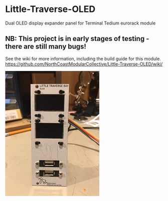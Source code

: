 # Little-Traverse-OLED
Dual OLED display expander panel for Terminal Tedium eurorack module

## NB: This project is in early stages of testing - there are still many bugs!
See the wiki for more information, including the build guide for this module. https://github.com/NorthCoastModularCollective/Little-Traverse-OLED/wiki/

![Pic of OLED panel](https://github.com/NorthCoastModularCollective/Little-Traverse-OLED/blob/master/images/IMG_2188.png)
